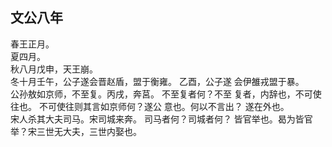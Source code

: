## 文公八年
春王正月。  
夏四月。  
秋八月戊申，天王崩。  
冬十月壬午，公子遂会晋赵盾，盟于衡雍。 乙酉，公子遂
会伊雒戎盟于暴。  
公孙敖如京师，不至复。丙戌，奔莒。 不至复者何？不至
复者，内辞也，不可使往也。 不可使往则其言如京师何？遂公
意也。何以不言出？ 遂在外也。  
宋人杀其大夫司马。宋司城来奔。 司马者何？司城者何？
皆官举也。曷为皆官举？宋三世无大夫，三世内娶也。  

